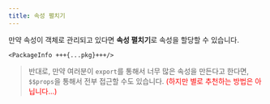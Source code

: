 ```yaml
---
title: 속성 펼치기
---
```


만약 속성이 객체로 관리되고 있다면 **속성 펼치기**로 속성을 할당할 수 있습니다.

```svelte
<PackageInfo +++{...pkg}+++/>
```

> 반대로, 만약 여러분이 `export`를 통해서 너무 많은 속성을 만든다고 한다면, `$$props`을 통해서 전부 접근할 수도 있습니다. <span style="color:rgba(255,0,0,1)">(하지만 별로 추천하는 방법은 아닙니다...)</span>
